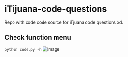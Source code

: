 # iTijuana-code-questions
Repo with code code source for iTjuana code questions xd.

## Check function menu 
`python code.py -h`
![image](https://user-images.githubusercontent.com/37764897/138401091-8bac4bb5-4298-4ce1-9fbf-54a82aed426e.png)
